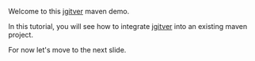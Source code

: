 Welcome to this [jgitver](http://github.com/jgitver/jgitver) maven demo.

In this tutorial, you will see how to integrate [jgitver](http://github.com/jgitver/jgitver) into an existing maven project.

For now let's move to the next slide.
